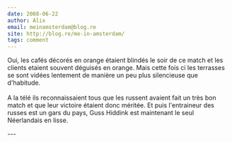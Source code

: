 ```yaml
---
date: 2008-06-22
author: Alix
email: meinamsterdam@blog.re
site: http://blog.re/me-in-amsterdam/
tags: comment
---
```


<p>

Oui, les cafés décorés en orange étaient blindés le soir de ce match et les clients etaient souvent déguisés en orange. Mais cette fois ci les terrasses se sont vidées lentement de manière un peu plus silencieuse que d'habitude.
<br/><br/>
A la télé ils reconnaissaient tous que les russent avaient fait un très bon match et que leur victoire étaient donc méritée. Et puis l'entraineur des russes est un gars du pays, Guss Hiddink est maintenant le seul Néerlandais en lisse.
</p>
---